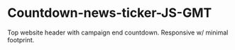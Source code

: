 # Countdown-news-ticker-JS-GMT

Top website header with campaign end countdown. Responsive w/ minimal footprint.
